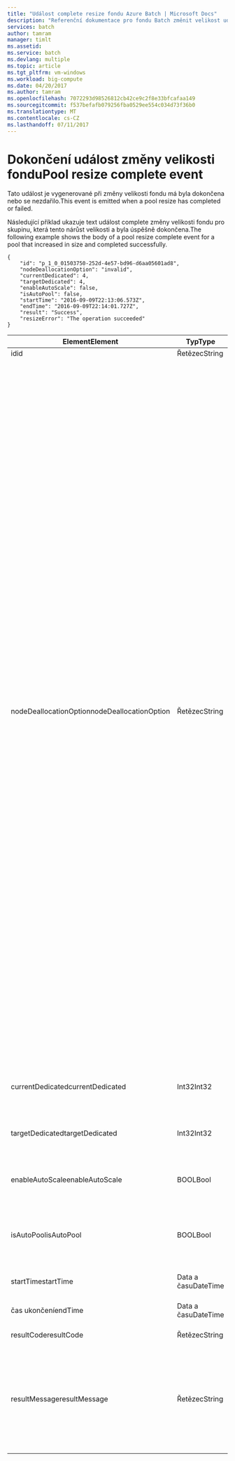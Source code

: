 ```yaml
---
title: "Událost complete resize fondu Azure Batch | Microsoft Docs"
description: "Referenční dokumentace pro fondu Batch změnit velikost událost complete."
services: batch
author: tamram
manager: timlt
ms.assetid: 
ms.service: batch
ms.devlang: multiple
ms.topic: article
ms.tgt_pltfrm: vm-windows
ms.workload: big-compute
ms.date: 04/20/2017
ms.author: tamram
ms.openlocfilehash: 7072293d98526812cb42ce9c2f8e33bfcafaa149
ms.sourcegitcommit: f537befafb079256fba0529ee554c034d73f36b0
ms.translationtype: MT
ms.contentlocale: cs-CZ
ms.lasthandoff: 07/11/2017
---
```

# <a name="pool-resize-complete-event"></a><span data-ttu-id="cf3eb-103">Dokončení událost změny velikosti fondu</span><span class="sxs-lookup"><span data-stu-id="cf3eb-103">Pool resize complete event</span></span>

 <span data-ttu-id="cf3eb-104">Tato událost je vygenerované při změny velikosti fondu má byla dokončena nebo se nezdařilo.</span><span class="sxs-lookup"><span data-stu-id="cf3eb-104">This event is emitted when a pool resize has completed or failed.</span></span>

 <span data-ttu-id="cf3eb-105">Následující příklad ukazuje text událost complete změny velikosti fondu pro skupinu, která tento nárůst velikosti a byla úspěšně dokončena.</span><span class="sxs-lookup"><span data-stu-id="cf3eb-105">The following example shows the body of a pool resize complete event for a pool that increased in size and completed successfully.</span></span>

```
{
    "id": "p_1_0_01503750-252d-4e57-bd96-d6aa05601ad8",
    "nodeDeallocationOption": "invalid",
    "currentDedicated": 4,
    "targetDedicated": 4,
    "enableAutoScale": false,
    "isAutoPool": false,
    "startTime": "2016-09-09T22:13:06.573Z",
    "endTime": "2016-09-09T22:14:01.727Z",
    "result": "Success",
    "resizeError": "The operation succeeded"
}
```

|<span data-ttu-id="cf3eb-106">Element</span><span class="sxs-lookup"><span data-stu-id="cf3eb-106">Element</span></span>|<span data-ttu-id="cf3eb-107">Typ</span><span class="sxs-lookup"><span data-stu-id="cf3eb-107">Type</span></span>|<span data-ttu-id="cf3eb-108">Poznámky</span><span class="sxs-lookup"><span data-stu-id="cf3eb-108">Notes</span></span>|
|-------------|----------|-----------|
|<span data-ttu-id="cf3eb-109">id</span><span class="sxs-lookup"><span data-stu-id="cf3eb-109">id</span></span>|<span data-ttu-id="cf3eb-110">Řetězec</span><span class="sxs-lookup"><span data-stu-id="cf3eb-110">String</span></span>|<span data-ttu-id="cf3eb-111">Id fondu.</span><span class="sxs-lookup"><span data-stu-id="cf3eb-111">The id of the pool.</span></span>|
|<span data-ttu-id="cf3eb-112">nodeDeallocationOption</span><span class="sxs-lookup"><span data-stu-id="cf3eb-112">nodeDeallocationOption</span></span>|<span data-ttu-id="cf3eb-113">Řetězec</span><span class="sxs-lookup"><span data-stu-id="cf3eb-113">String</span></span>|<span data-ttu-id="cf3eb-114">Určuje, kdy může odebrat uzly ve fondu, pokud zmenšování velikosti fondu.</span><span class="sxs-lookup"><span data-stu-id="cf3eb-114">Specifies when nodes may be removed from the pool, if the pool size is decreasing.</span></span><br /><br /> <span data-ttu-id="cf3eb-115">Možné hodnoty:</span><span class="sxs-lookup"><span data-stu-id="cf3eb-115">Possible values are:</span></span><br /><br /> <span data-ttu-id="cf3eb-116">**requeue** – ukončí se všechny spuštěné úlohy a znovu je.</span><span class="sxs-lookup"><span data-stu-id="cf3eb-116">**requeue** – Terminate running tasks and requeue them.</span></span> <span data-ttu-id="cf3eb-117">Úkoly se znovu spustí, když bude povolena úloha.</span><span class="sxs-lookup"><span data-stu-id="cf3eb-117">The tasks will run again when the job is enabled.</span></span> <span data-ttu-id="cf3eb-118">Odeberte uzly, jakmile úkoly ukončí.</span><span class="sxs-lookup"><span data-stu-id="cf3eb-118">Remove nodes as soon as tasks have been terminated.</span></span><br /><br /> <span data-ttu-id="cf3eb-119">**Ukončit** – ukončit spuštěné úkoly.</span><span class="sxs-lookup"><span data-stu-id="cf3eb-119">**terminate** – Terminate running tasks.</span></span> <span data-ttu-id="cf3eb-120">Úkoly se znovu nespustí.</span><span class="sxs-lookup"><span data-stu-id="cf3eb-120">The tasks will not run again.</span></span> <span data-ttu-id="cf3eb-121">Odeberte uzly, jakmile úkoly ukončí.</span><span class="sxs-lookup"><span data-stu-id="cf3eb-121">Remove nodes as soon as tasks have been terminated.</span></span><br /><br /> <span data-ttu-id="cf3eb-122">**taskcompletion** – povolit aktuálně spuštěných úloh k dokončení.</span><span class="sxs-lookup"><span data-stu-id="cf3eb-122">**taskcompletion** – Allow currently running tasks to complete.</span></span> <span data-ttu-id="cf3eb-123">Plánovat žádné nové úkoly při čekání.</span><span class="sxs-lookup"><span data-stu-id="cf3eb-123">Schedule no new tasks while waiting.</span></span> <span data-ttu-id="cf3eb-124">Odeberte uzly po dokončení všech úloh.</span><span class="sxs-lookup"><span data-stu-id="cf3eb-124">Remove nodes when all tasks have completed.</span></span><br /><br /> <span data-ttu-id="cf3eb-125">**Retaineddata** -povolit aktuálně spuštěných úkolů dokončily. pak počkejte, než všech úkolů období uchovávání dat vyprší.</span><span class="sxs-lookup"><span data-stu-id="cf3eb-125">**Retaineddata** -  Allow currently running tasks to complete, then wait for all task data retention periods to expire.</span></span> <span data-ttu-id="cf3eb-126">Plánovat žádné nové úkoly při čekání.</span><span class="sxs-lookup"><span data-stu-id="cf3eb-126">Schedule no new tasks while waiting.</span></span> <span data-ttu-id="cf3eb-127">Odeberte uzly, pokud vypršela platnost období uchovávání všech úloh.</span><span class="sxs-lookup"><span data-stu-id="cf3eb-127">Remove nodes when all task retention periods have expired.</span></span><br /><br /> <span data-ttu-id="cf3eb-128">Výchozí hodnota je requeue.</span><span class="sxs-lookup"><span data-stu-id="cf3eb-128">The default value is requeue.</span></span><br /><br /> <span data-ttu-id="cf3eb-129">Pokud je zvýšení velikosti fondu, pak je hodnota nastavená **neplatný**.</span><span class="sxs-lookup"><span data-stu-id="cf3eb-129">If the pool size is increasing then the value is set to **invalid**.</span></span>|
|<span data-ttu-id="cf3eb-130">currentDedicated</span><span class="sxs-lookup"><span data-stu-id="cf3eb-130">currentDedicated</span></span>|<span data-ttu-id="cf3eb-131">Int32</span><span class="sxs-lookup"><span data-stu-id="cf3eb-131">Int32</span></span>|<span data-ttu-id="cf3eb-132">Počet aktuálně přiřazená k fondu výpočetních uzlů.</span><span class="sxs-lookup"><span data-stu-id="cf3eb-132">The number of compute nodes currently assigned to the pool.</span></span>|
|<span data-ttu-id="cf3eb-133">targetDedicated</span><span class="sxs-lookup"><span data-stu-id="cf3eb-133">targetDedicated</span></span>|<span data-ttu-id="cf3eb-134">Int32</span><span class="sxs-lookup"><span data-stu-id="cf3eb-134">Int32</span></span>|<span data-ttu-id="cf3eb-135">Počet výpočetních uzlů, které jsou požadovány pro fond.</span><span class="sxs-lookup"><span data-stu-id="cf3eb-135">The number of compute nodes that are requested for the pool.</span></span>|
|<span data-ttu-id="cf3eb-136">enableAutoScale</span><span class="sxs-lookup"><span data-stu-id="cf3eb-136">enableAutoScale</span></span>|<span data-ttu-id="cf3eb-137">BOOL</span><span class="sxs-lookup"><span data-stu-id="cf3eb-137">Bool</span></span>|<span data-ttu-id="cf3eb-138">Určuje, zda velikost fondu automaticky přizpůsobí v čase.</span><span class="sxs-lookup"><span data-stu-id="cf3eb-138">Specifies whether the pool size automatically adjusts over time.</span></span>|
|<span data-ttu-id="cf3eb-139">isAutoPool</span><span class="sxs-lookup"><span data-stu-id="cf3eb-139">isAutoPool</span></span>|<span data-ttu-id="cf3eb-140">BOOL</span><span class="sxs-lookup"><span data-stu-id="cf3eb-140">Bool</span></span>|<span data-ttu-id="cf3eb-141">Určuje, zda fondu se vytvořil prostřednictvím mechanismu AutoPool úlohy.</span><span class="sxs-lookup"><span data-stu-id="cf3eb-141">Specifies whether the pool was created via a job's AutoPool mechanism.</span></span>|
|<span data-ttu-id="cf3eb-142">startTime</span><span class="sxs-lookup"><span data-stu-id="cf3eb-142">startTime</span></span>|<span data-ttu-id="cf3eb-143">Data a času</span><span class="sxs-lookup"><span data-stu-id="cf3eb-143">DateTime</span></span>|<span data-ttu-id="cf3eb-144">Změnit velikost fondu čas spuštění.</span><span class="sxs-lookup"><span data-stu-id="cf3eb-144">The time the pool resize started.</span></span>|
|<span data-ttu-id="cf3eb-145">čas ukončení</span><span class="sxs-lookup"><span data-stu-id="cf3eb-145">endTime</span></span>|<span data-ttu-id="cf3eb-146">Data a času</span><span class="sxs-lookup"><span data-stu-id="cf3eb-146">DateTime</span></span>|<span data-ttu-id="cf3eb-147">Čas změnit velikost fondu byla dokončena.</span><span class="sxs-lookup"><span data-stu-id="cf3eb-147">The time the pool resize completed.</span></span>|
|<span data-ttu-id="cf3eb-148">resultCode</span><span class="sxs-lookup"><span data-stu-id="cf3eb-148">resultCode</span></span>|<span data-ttu-id="cf3eb-149">Řetězec</span><span class="sxs-lookup"><span data-stu-id="cf3eb-149">String</span></span>|<span data-ttu-id="cf3eb-150">Výsledek změna.</span><span class="sxs-lookup"><span data-stu-id="cf3eb-150">The result of the resize.</span></span>|
|<span data-ttu-id="cf3eb-151">resultMessage</span><span class="sxs-lookup"><span data-stu-id="cf3eb-151">resultMessage</span></span>|<span data-ttu-id="cf3eb-152">Řetězec</span><span class="sxs-lookup"><span data-stu-id="cf3eb-152">String</span></span>|<span data-ttu-id="cf3eb-153">Chyba změny velikosti obsahuje podrobnosti výsledku.</span><span class="sxs-lookup"><span data-stu-id="cf3eb-153">The resize error includes the details of the result.</span></span><br /><br /> <span data-ttu-id="cf3eb-154">Pokud se změna úspěšně dokončit ho stavy, které operace byla úspěšná.</span><span class="sxs-lookup"><span data-stu-id="cf3eb-154">If the resize completed successfully it states that the operation succeeded.</span></span>|